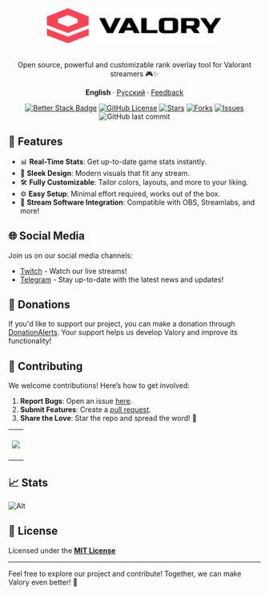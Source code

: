 <div align="center">
<a href="https://valory.su" target="_blank">
    <picture>
      <source media="(prefers-color-scheme: dark)" srcset="/.media/logo_dark.svg">
      <source media="(prefers-color-scheme: light)" srcset="/.media/logo_light.svg">
      <img alt="Valory" src="/.media/logo_light.svg" width="350" height="70" style="max-width: 100%;">
    </picture>
</a>
<br/>

<br/>Open source, powerful and customizable rank overlay tool for Valorant streamers 🎮✨<br/>

**English** · [Русский](./README.ru.md) · [Feedback](https://github.com/ValoryLabs/Valory/issues/new)

[![Better Stack Badge](https://uptime.betterstack.com/status-badges/v1/monitor/1suhk.svg)](https://uptime.betterstack.com/?utm_source=status_badge)
[![GitHub License](https://img.shields.io/github/license/ValoryLabs/Valory?color=green)](https://github.com/ValoryLabs/Valory/blob/main/LICENSE)
[![Stars](https://img.shields.io/github/stars/ValoryLabs/Valory?style=flat&color=green)](https://github.com/ValoryLabs/Valory/stargazers)
[![Forks](https://img.shields.io/github/forks/ValoryLabs/Valory?style=flat&color=green)](https://github.com/ValoryLabs/Valory/forks)
[![Issues](https://img.shields.io/github/issues/ValoryLabs/Valory?style=flat)](https://github.com/ValoryLabs/Valory/issues)
![GitHub last commit](https://img.shields.io/github/last-commit/ValoryLabs/Valory)

</div>

## 🚀 Features

- 📊 **Real-Time Stats**: Get up-to-date game stats instantly.
- 🎨 **Sleek Design**: Modern visuals that fit any stream.
- 🛠️ **Fully Customizable**: Tailor colors, layouts, and more to your liking.
- ⚙️ **Easy Setup**: Minimal effort required, works out of the box.
- 🎥 **Stream Software Integration**: Compatible with OBS, Streamlabs, and more!

## 🌐 Social Media

Join us on our social media channels:

- [Twitch](https://www.twitch.tv/MAGICXcmd) - Watch our live streams!
- [Telegram](https://t.me/magicxcmd) - Stay up-to-date with the latest news and updates!

## 💖 Donations

If you'd like to support our project, you can make a donation through [DonationAlerts](https://www.donationalerts.com/r/haxgun).
Your support helps us develop Valory and improve its functionality!

## 🤝 Contributing

We welcome contributions! Here’s how to get involved:

1. **Report Bugs**: Open an issue [here](https://github.com/ValoryLabs/Valory/issues).
2. **Submit Features**: Create a [pull request](https://github.com/ValoryLabs/Valory/pulls).
3. **Share the Love**: Star the repo and spread the word! 🌟

<div align="center">
    <a href="https://github.com/ValoryLabs/Valory/graphs/contributors" target="_blank">
      <table>
        <tr>
          <th colspan="2">
            <br><img src="https://contrib.rocks/image?repo=ValoryLabs/Valory" /><br><br>
          </th>
        </tr>
      </table>
    </a>
</div>

## 📈 Stats
![Alt](https://repobeats.axiom.co/api/embed/e71816a7a6515ea08c255c65b6cc812da80d4796.svg "Repobeats analytics image")

## 📜 License
Licensed under the **[MIT License](https://github.com/ValoryLabs/Valory/blob/main/LICENSE)**

---

Feel free to explore our project and contribute! Together, we can make Valory even better! 💪

